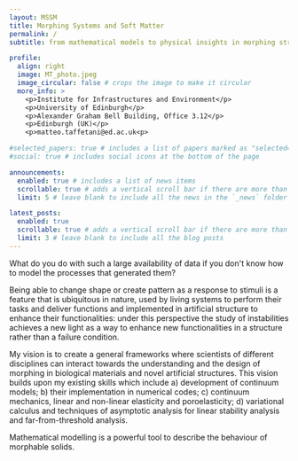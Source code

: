 ```yaml
---
layout: MSSM
title: Morphing Systems and Soft Matter
permalink: /
subtitle: from mathematical models to physical insights in morphing strategies in biological and artificial active systems 

profile:
  align: right
  image: MT_photo.jpeg
  image_circular: false # crops the image to make it circular
  more_info: >
    <p>Institute for Infrastructures and Environment</p>
    <p>University of Edinburgh</p>
    <p>Alexander Graham Bell Building, Office 3.12</p>
    <p>Edinburgh (UK)</p>
    <p>matteo.taffetani@ed.ac.uk<p>

#selected_papers: true # includes a list of papers marked as "selected={true}"
#social: true # includes social icons at the bottom of the page

announcements:
  enabled: true # includes a list of news items
  scrollable: true # adds a vertical scroll bar if there are more than 3 news items
  limit: 5 # leave blank to include all the news in the `_news` folder

latest_posts:
  enabled: true
  scrollable: true # adds a vertical scroll bar if there are more than 3 new posts items
  limit: 3 # leave blank to include all the blog posts
---
```

What do you do with such a large availability of data if you don't know how to model the processes that generated them?

Being able to change shape or create pattern as a response to stimuli is a feature that is ubiquitous in nature, used by living systems to perform their tasks and deliver functions and implemented in artificial structure to enhance their functionalities: under this perspective the study of instabilities achieves a new light as a way to enhance new functionalities in a structure rather than a failure condition.

My vision is to create a general frameworks where scientists of different disciplines can interact towards the understanding and the design of morphing in biological materials and novel artificial structures.
This vision builds upon my existing skills which include
a) development of continuum models;
b) their implementation in numerical codes;
c) continuum mechanics, linear and non-linear elasticity and poroelasticity;
d) variational calculus and techniques of asymptotic analysis for linear stability analysis and far-from-threshold analysis.

<!--  Write your biography here. Tell the world about yourself. Link to your favorite [subreddit](http://reddit.com). You can put a picture in, too. The code is already in, just name your picture `prof_pic.jpg` and put it in the `img/` folder.

Put your address / P.O. box / other info right below your picture. You can also disable any of these elements by editing `profile` property of the YAML header of your `_pages/about.md`. Edit `_bibliography/papers.bib` and Jekyll will render your [publications page](/al-folio/publications/) automatically.

Link to your social media connections, too. This theme is set up to use [Font Awesome icons](https://fontawesome.com/) and [Academicons](https://jpswalsh.github.io/academicons/), like the ones below. Add your Facebook, Twitter, LinkedIn, Google Scholar, or just disable all of them.-->

Mathematical modelling is a powerful tool to describe the behaviour of morphable solids.
